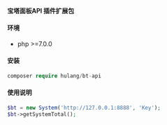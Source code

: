#### 宝塔面板API 插件扩展包

#### 环境

- php >=7.0.0

#### 安装
```php
composer require hulang/bt-api
```

#### 使用说明

```php
$bt = new System('http://127.0.0.1:8888', 'Key');
$bt->getSystemTotal();
```
